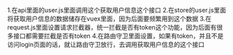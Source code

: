 1.在api里面的user.js里面调用这个获取用户信息这个接口
2.在store的user.js里面将获取用户信息的数据储存在vuex里面，因为后面要频繁用到这个数据
3.在request.js里面设置请求拦截器，统一拦截是否有token这个功能，因为后面有很多接口都需要拦截是否有token
4.在路由守卫里面设置，如果有token，并且不是访问login页面的话，就让路由守卫放行，去调用获取用户信息的这个接口

